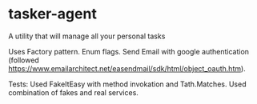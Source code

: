 # tasker-agent
A utility that will manage all your personal tasks

Uses Factory pattern.
Enum flags.
Send Email with google authentication (followed https://www.emailarchitect.net/easendmail/sdk/html/object_oauth.htm).

Tests:
Used FakeItEasy with method invokation and Tath.Matches.
Used combination of fakes and real services.